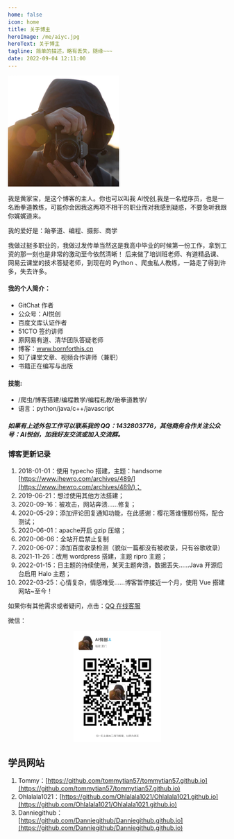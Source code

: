 ```yaml
---
home: false
icon: home
title: 关于博主
heroImage: /me/aiyc.jpg
heroText: 关于博主
tagline: 简单的描述，略有丢失，随缘~~~
date: 2022-09-04 12:11:00
---
```


<img src="/me/aiyc.jpg" alt="image-20220904120649880" style="zoom:25%;" />

我是黄家宝，是这个博客的主人。你也可以叫我 AI悦创,我是一名程序员，也是一名跆拳道教练，可能你会因我这两项不相干的职业而对我感到疑惑，不要急听我跟你娓娓道来。

 我的爱好是：跆拳道、编程、摄影、商学

我做过挺多职业的，我做过发传单当然这是我高中毕业的时候第一份工作，拿到工资的那一刻也是非常的激动至今依然清晰！ 后来做了培训班老师、有道精品课、网易云课堂的技术答疑老师，到现在的 Python 、爬虫私人教练，一路走了得到许多，失去许多。

#### 我的个人简介：

*   GitChat 作者
*   公众号：AI悦创
*   百度文库认证作者
*   51CTO 签约讲师
*   原网易有道、清华团队答疑老师
*   博客：www.bornforthis.cn
*   知了课堂文章、视频合作讲师（兼职）
*   书籍正在编写与出版

#### 技能:

*   /爬虫/博客搭建/编程教学/编程私教/跆拳道教学/
*   语言：python/java/c++/javascript

##### 如果有上述外包工作可以联系我的 QQ：1432803776，其他商务合作关注公众号：AI悦创，加我好友交流或加入交流群。

### 博客更新记录

1.  2018-01-01：使用 typecho 搭建，主题：handsome [https://www.ihewro.com/archives/489/](https://www.ihewro.com/archives/489/)；
2.  2019-06-21：想过使用其他方法搭建；
3.  2020-09-16：被攻击，网站奔溃......修复；
4.  2020-05-29：添加评论回复通知功能，在此感谢：樱花落谁懂那份殇，配合测试；
5.  2020-06-01：apache开启 gzip 压缩；
6.  2020-06-06：全站开启禁止复制
7.  2020-06-07：添加百度收录检测（貌似一篇都没有被收录，只有谷歌收录）
4.  2021-11-26：改用 wordpress 搭建，主题 ripro 主题；
4.  2022-01-15：日主题的持续使用，某天主题奔溃，数据丢失......Java 开源后台启用 Halo 主题；
4.  2022-03-25：心情复杂，情感难受......博客暂停接近一个月，使用 Vue 搭建网站~至今！

如果你有其他需求或者疑问，点击：[QQ 在线客服](http://wpa.qq.com/msgrd?v=3&uin=1432803776&site=qq&menu=yes)

微信：

<div align=center><img src="/ewm/Jiabcdefh.jpg" alt="微信号：Jiabcdefh" style="zoom:25%;" /></div>

## 学员网站

1. Tommy：[https://github.com/tommytian57/tommytian57.github.io](https://github.com/tommytian57/tommytian57.github.io)
2. Ohlalala1021：[https://github.com/Ohlalala1021/Ohlalala1021.github.io](https://github.com/Ohlalala1021/Ohlalala1021.github.io)
3. Danniegithub：[https://github.com/Danniegithub/Danniegithub.github.io](https://github.com/Danniegithub/Danniegithub.github.io)

